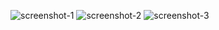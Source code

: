 ![screenshot-1](https://github.com/user-attachments/assets/87d3a76b-6465-4ae9-a336-34c6a8e78c41)
![screenshot-2](https://github.com/user-attachments/assets/4b53ad74-df76-4509-93d5-d3ef3ddd280f)
![screenshot-3](https://github.com/user-attachments/assets/5cd76c1a-9a6f-4ec5-813e-e652b244d8c5)
